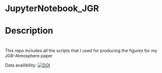 # JupyterNotebook_JGR
#
# Description
#
This repo includes all the scripts that I used for producing the figures for my JGR-Atmosphere paper


Data availibility: [![DOI](https://zenodo.org/badge/456848448.svg)](https://zenodo.org/badge/latestdoi/456848448)
